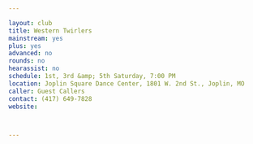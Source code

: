 ```yaml
---

layout: club
title: Western Twirlers
mainstream: yes
plus: yes
advanced: no
rounds: no
hearassist: no
schedule: 1st, 3rd &amp; 5th Saturday, 7:00 PM
location: Joplin Square Dance Center, 1801 W. 2nd St., Joplin, MO
caller: Guest Callers
contact: (417) 649-7828
website: 



---
```



